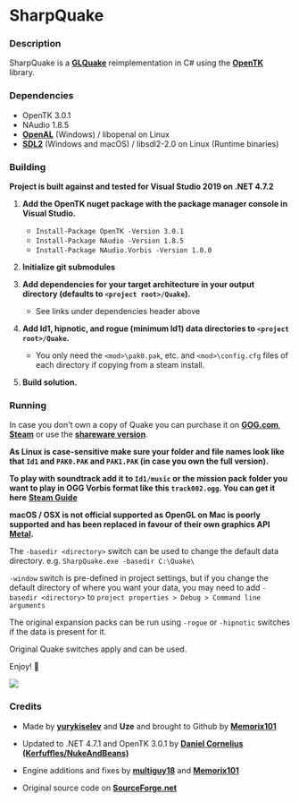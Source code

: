 # SharpQuake

### Description 

SharpQuake is a **[GLQuake](https://github.com/dpteam/GLQuake3D)** reimplementation in C# using the **[OpenTK](https://github.com/opentk/opentk)** library.

### Dependencies
* OpenTK 3.0.1
* NAudio 1.8.5
* **[OpenAL](https://www.openal.org/downloads/)** (Windows) / libopenal on Linux
* **[SDL2](https://www.libsdl.org/download-2.0.php)** (Windows and macOS) / libsdl2-2.0 on Linux (Runtime binaries)
  
### Building

**Project is built against and tested for Visual Studio 2019 on .NET 4.7.2**

1) **Add the OpenTK nuget package with the package manager console in Visual Studio.**
    - `Install-Package OpenTK -Version 3.0.1`
    - `Install-Package NAudio -Version 1.8.5`
    - `Install-Package NAudio.Vorbis -Version 1.0.0`

2) **Initialize git submodules**

3) **Add dependencies for your target architecture in your output directory (defaults to `<project root>/Quake`).**
    - See links under dependencies header above
4) **Add ld1, hipnotic, and rogue (minimum ld1) data directories to `<project root>/Quake`.**
    - You only need the `<mod>\pak0.pak`, etc. and `<mod>\config.cfg` files of each directory if copying from a steam install.

5) **Build solution.**

### Running

In case you don't own a copy of Quake you can purchase it on **[GOG.com](https://www.gog.com/game/quake_the_offering)**, **[Steam](https://store.steampowered.com/app/2310/QUAKE/)** or use the **[shareware version](https://community.pcgamingwiki.com/files/file/411-quake-shareware-pak/)**.

**As Linux is case-sensitive make sure your folder and file names look like that `Id1` and `PAK0.PAK` and `PAK1.PAK` (in case you own the full version).**

**To play with soundtrack add it to `Id1/music` or the mission pack folder you want to play in OGG Vorbis format like this `track002.ogg`. You can get it here** **[Steam Guide](https://steamcommunity.com/sharedfiles/filedetails/?id=119489135)**

**macOS / OSX is not official supported as OpenGL on Mac is poorly supported and has been replaced in favour of their own graphics API [Metal](https://en.wikipedia.org/wiki/Metal_(API)).**

The `-basedir <directory>` switch can be used to change the default data directory. e.g. `SharpQuake.exe -basedir C:\Quake\`

`-window` switch is pre-defined in project settings, but if you change the default directory of where you want your data, you may need to add `-basedir <directory>` to `project properties > Debug > Command line arguments` 

The original expansion packs can be run using `-rogue` or `-hipnotic` switches if the data is present for it.

Original Quake switches apply and can be used.

Enjoy! 🙂

![](https://user-images.githubusercontent.com/1466920/56814073-a068e200-683e-11e9-8e90-b75ca617d9ce.png)

### Credits
* Made by **[yurykiselev](https://sourceforge.net/u/yurykiselev/profile/)** and **Uze** and brought to Github by **[Memorix101](https://github.com/Memorix101)**

* Updated to .NET 4.7.1 and OpenTK 3.0.1 by **[Daniel Cornelius (Kerfuffles/NukeAndBeans)](https://github.com/Kerfuffles)**

* Engine additions and fixes by **[multiguy18](https://github.com/multiguy18)** and **[Memorix101](https://github.com/Memorix101)**

* Original source code on **[SourceForge.net](https://sourceforge.net/projects/sharpquake/)**